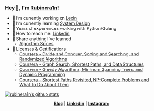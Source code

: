 ### Hey 👋, I'm [Rubinera1n](http://blog.xiufuguo.com/)!

<!--
**zpoint/zpoint** is a ✨ _special_ ✨ repository because its `README.md` (this file) appears on your GitHub profile.

Here are some ideas to get you started:

- 🔭 I’m currently working on ...
- 🌱 I’m currently learning ...
- 👯 I’m looking to collaborate on ...
- 🤔 I’m looking for help with ...
- 💬 Ask me about ...
- 📫 How to reach me: ...
- 😄 Pronouns: ...
- ⚡ Fun fact: ...
🌱 I’m currently working on [go-Internals](https://github.com/zpoint/go-Internals) off the work time

- 🌱 I’m currently learning [程序员的自我修养](https://book.douban.com/subject/3652388/)
  - [Python Spices](https://python-spices.readthedocs.io/)
-->

- 🔭 I’m currently working on [Lexin](https://www.lexin.com/)
- 🌱 I’m currently learning [System Design](https://www.educative.io/courses/grokking-the-system-design-interview)
- 🤔 Years of experiences working with Python/Golang
- 💬 How to reach me: [Linkedin](https://www.linkedin.com/in/hsiufukuo/)
- 📖 Share anything I've learned
  - [Algorithm Spices](https://algorithm-spices.readthedocs.io/)
- 🌟 Licenses & Certifications
  - [Coursera - Divide and Conquer, Sorting and Searching, and Randomized Algorithms](https://www.coursera.org/account/accomplishments/certificate/8XT2F6FCZH5X)
  - [Coursera - Graph Search, Shortest Paths, and Data Structures](https://www.coursera.org/account/accomplishments/certificate/7PV3UMZZKPUP)
  - [Coursera - Greedy Algorithms, Minimum Spanning Trees, and Dynamic Programming](https://www.coursera.org/account/accomplishments/certificate/68XS4Z7X6JQJ)
  - [Coursera - Shortest Paths Revisited, NP-Complete Problems and What To Do About Them](https://www.coursera.org/account/accomplishments/certificate/3EUM8WTY24Q7)

[![rubinera1n's github stats](https://github-readme-stats.vercel.app/api?username=rubinera1n&theme=cobalt&show_icons=true)](https://github.com/rubinera1n)

<p align="center">
  <strong><a href="http://blog.xiufuguo.com/">Blog</a></strong> |
  <strong><a href="https://www.linkedin.com/in/hsiufukuo/">Linkedin</a></strong> |
  <strong><a href="https://www.instagram.com/rubinera1n/">Instagram</a></strong>
</p>
